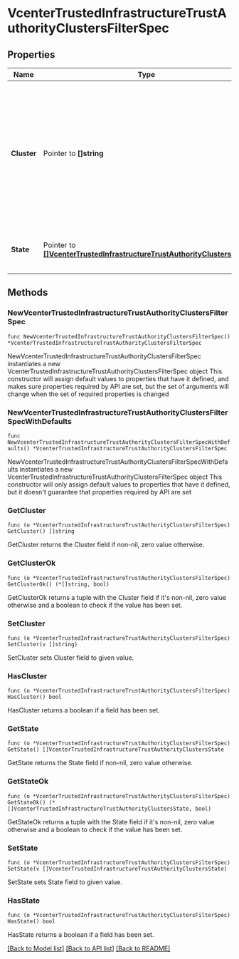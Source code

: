 # VcenterTrustedInfrastructureTrustAuthorityClustersFilterSpec

## Properties

Name | Type | Description | Notes
------------ | ------------- | ------------- | -------------
**Cluster** | Pointer to **[]string** | Identifies the cluster. cluster If {@term.unset} return all Trust Authority Clusters. When clients pass a value of this structure as a parameter, the field must contain identifiers for the resource type: ClusterComputeResource. When operations return a value of this structure as a result, the field will contain identifiers for the resource type: ClusterComputeResource. | [optional] 
**State** | Pointer to [**[]VcenterTrustedInfrastructureTrustAuthorityClustersState**](VcenterTrustedInfrastructureTrustAuthorityClustersState.md) | The state of the TrustAuthorityClusters. state If {@term.unset} return all Trust Authority Clusters. | [optional] 

## Methods

### NewVcenterTrustedInfrastructureTrustAuthorityClustersFilterSpec

`func NewVcenterTrustedInfrastructureTrustAuthorityClustersFilterSpec() *VcenterTrustedInfrastructureTrustAuthorityClustersFilterSpec`

NewVcenterTrustedInfrastructureTrustAuthorityClustersFilterSpec instantiates a new VcenterTrustedInfrastructureTrustAuthorityClustersFilterSpec object
This constructor will assign default values to properties that have it defined,
and makes sure properties required by API are set, but the set of arguments
will change when the set of required properties is changed

### NewVcenterTrustedInfrastructureTrustAuthorityClustersFilterSpecWithDefaults

`func NewVcenterTrustedInfrastructureTrustAuthorityClustersFilterSpecWithDefaults() *VcenterTrustedInfrastructureTrustAuthorityClustersFilterSpec`

NewVcenterTrustedInfrastructureTrustAuthorityClustersFilterSpecWithDefaults instantiates a new VcenterTrustedInfrastructureTrustAuthorityClustersFilterSpec object
This constructor will only assign default values to properties that have it defined,
but it doesn't guarantee that properties required by API are set

### GetCluster

`func (o *VcenterTrustedInfrastructureTrustAuthorityClustersFilterSpec) GetCluster() []string`

GetCluster returns the Cluster field if non-nil, zero value otherwise.

### GetClusterOk

`func (o *VcenterTrustedInfrastructureTrustAuthorityClustersFilterSpec) GetClusterOk() (*[]string, bool)`

GetClusterOk returns a tuple with the Cluster field if it's non-nil, zero value otherwise
and a boolean to check if the value has been set.

### SetCluster

`func (o *VcenterTrustedInfrastructureTrustAuthorityClustersFilterSpec) SetCluster(v []string)`

SetCluster sets Cluster field to given value.

### HasCluster

`func (o *VcenterTrustedInfrastructureTrustAuthorityClustersFilterSpec) HasCluster() bool`

HasCluster returns a boolean if a field has been set.

### GetState

`func (o *VcenterTrustedInfrastructureTrustAuthorityClustersFilterSpec) GetState() []VcenterTrustedInfrastructureTrustAuthorityClustersState`

GetState returns the State field if non-nil, zero value otherwise.

### GetStateOk

`func (o *VcenterTrustedInfrastructureTrustAuthorityClustersFilterSpec) GetStateOk() (*[]VcenterTrustedInfrastructureTrustAuthorityClustersState, bool)`

GetStateOk returns a tuple with the State field if it's non-nil, zero value otherwise
and a boolean to check if the value has been set.

### SetState

`func (o *VcenterTrustedInfrastructureTrustAuthorityClustersFilterSpec) SetState(v []VcenterTrustedInfrastructureTrustAuthorityClustersState)`

SetState sets State field to given value.

### HasState

`func (o *VcenterTrustedInfrastructureTrustAuthorityClustersFilterSpec) HasState() bool`

HasState returns a boolean if a field has been set.


[[Back to Model list]](../README.md#documentation-for-models) [[Back to API list]](../README.md#documentation-for-api-endpoints) [[Back to README]](../README.md)


